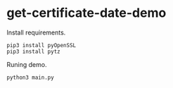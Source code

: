 # get-certificate-date-demo
Install requirements.
```
pip3 install pyOpenSSL
pip3 install pytz
```
Runing demo.
```
python3 main.py
```
